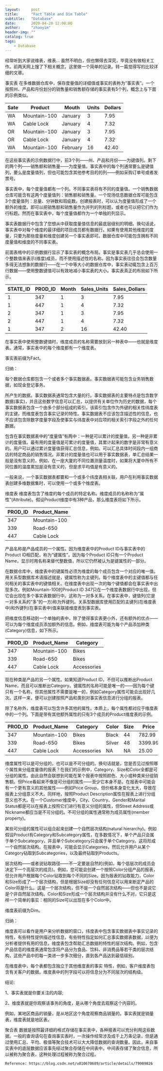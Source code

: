 ```yaml
---
layout:     post
title:      "Fact Table and Dim Table"
subtitle:   "Database"
date:       2020-04-20 12:00:00
author:     "zhaoyim"
header-img: ""
catalog: true
tags:
    - Database
---
```


经常听到大家说维表，维表... 虽然不明白，但也懒得去深究，毕竟没有做相关工作。前两天网上搜了下相关概念，这里做一个简单的记录。转一篇觉得写的比较详细的文章。

事实表
在多维数据仓库中，保存度量值的详细值或事实的表称为“事实表”。一个按照州、产品和月份划分的销售量和销售额存储的事实表有5个列，概念上与下面的示例类似。 

| Sate | Product | Mouth | Units | Dollars |
| ------ | ------ | ------ | ------ | ------ |
| WA | Mountain-100 | January | 3 | 7.95 |
| WA | Cable Lock | January | 4 | 7.32 |
| OR | Mountain-100 | January | 3 | 7.95 |
| OR | Cable Lock | January | 4 | 7.32 |
| WA | Mountain-100 | February | 16 | 42.40 |
 
在这些事实表的示例数据行中，前3个列——州、产品和月份——为键值列。剩下的两个列——销售额和销售量——为度量值。事实表中的每个列通常要么是键值列，要么是度量值列，但也可能包含其他参考目的的列——例如采购订单号或者发票号。

事实表中，每个度量值都有一个列。不同事实表将有不同的度量值。一个销售数据仓库可能含有这两个度量值列：销售额和销售量。一个现场信息数据仓库可能包含3个度量值列：总量、分钟数和瑕疵数。创建报表时，可以认为度量值形成了一个额外的维度。即可以把销售额和销售量作为并列的列标题，或者也可以把它们作为行标题。然而在事实表中，每个度量值都作为一个单独的列显示。

事实表数据行中包含了您想从中获取度量值信息的最底层级别的明细。换句话说，事实表中对每个维度的最详细的项目成员都有数据行。如果有使用其他维度的度量，只要为那些度量和维度创建另一个事实表即可。数据仓库中可能包含拥有不同度量值和维度的不同事实表。

前面表格中的示例数据行显示了事实表的概念布局。事实是事实表几乎总会使用一个整数值来表示(维度)成员，而不使用描述性的名称。因为事实表往往会包含数量多得无法想象的数据行——在一个中等大小的数据仓库中，事实表动辄包含上百万行数据——使用整数键值可以有效地减小事实表的大小。事实表真正的布局如下所示。

| STATE_ID | PROD_ID | Month | Sales_Units | Sales_Dollars
| ------ | ------ | ------ | ------ | ------ |
| 1 | 347 | 1 | 3 | 7.95 |
| 1 | 447 | 1 | 4 | 7.32 |
| 2 | 347 | 1 | 3 | 7.95 |
| 2 | 447 | 1 | 4 | 7.32 |
| 1 | 347 | 2 | 16 | 42.40 |

在事实表中使用整数键值时，维度成员的名称需要放到另一种表中——也就是维度表。通常，事实表中的每个维度都有一个维度表。

事实表前缀为Fact。

归纳：

每个数据仓库都包含一个或者多个事实数据表。事实数据表可能包含业务销售数据，如现金登记事务。

所产生的数据，事实数据表通常包含大量的行。事实数据表的主要特点是包含数字数据(事实)，并且这些数字信息可以汇总，以提供有关单位作为历史的数据，每个事实数据表包含一个由多个部分组成的索引，该索引包含作为外键的相关性纬度表的主键，而维度表包含事实记录的特性。事实数据表不应该包含描述性的信息，也不应该包含除数字度量字段及使事实与纬度表中对应项的相关索引字段之外的任何数据。

包含在事实数据表中的“度量值”有两中：一种是可以累计的度量值，另一种是非累计的度量值。最有用的度量值是可累计的度量值，其累计起来的数字是非常有意义的。用户可以通过累计度量值获得汇总信息，例如。可以汇总具体时间段内一组商店的特定商品的销售情况。非累计的度量值也可以用于事实数据表，单汇总结果一般是没有意义的，例如，在一座大厦的不同位置测量温度时，如果将大厦中所有不同位置的温度累加是没有意义的，但是求平均值是有意义的。

一般来说，一个事实数据表都要和一个或多个纬度表相关联，用户在利用事实数据表创建多维数据集时，可以使用一个或多个维度表。

维度表
维度表包含了维度的每个成员的特定名称。维度成员的名称称为“属性”(Attribute)。假设Product维度中有3种产品，那么维度表将如下所示。

| PROD_ID | Product_Name |
| ------ | ------ |
| 347 | Mountain-100 |
| 339 | Road-650 |
| 447 | Cable Lock |

产品名称是产品成员的一个属性。因为维度表中的Product ID与事实表中的Product ID相匹配，称为“键属性”。因为每个Product ID只有一个Product Name，显示时用名称来替代整数值，所以它仍然被认为是键属性的一部分。

在数据仓库中，维度表中的键属性必须为维度的每个成员包含一个对应的唯一值。用关系型数据库术语描述就是，键属性称为主键列。每个维度表中的主键值都与任何相关的事实表中的键值相关。在维度表中出现一次的每个键值都会在事实表中出现多次。例如Mountain-100的Product ID 347只在一个维度表数据行中出现，但它会出现在多个事实表数据行中。这称为一对多关系。在事实表中，键值列(它是一对多关系的“多”的一方)称为外键列。关系型数据库使用匹配的主键列(在维度表中)和外键列(在事实表中)值来联接维度表到事实表。

把维度信息移动到一个单独的表中，除了使得事实表更小外，还有额外的优点——可以为每个维度成员添加额外的信息。例如，维度表可能为每个产品添加种类(Category)信息，如下所示。

| PROD_ID | Product_Name | Category |
| ------ | ------ | ------ |
| 347 | Mountain-100 | Bikes |
| 339 | Road-650 | Bikes |
| 447 | Cable Lock | Accessories |

现在种类是产品的另一个属性。如果知道Product ID，不但可以推断出Product Name，而且可以推断出Category。键属性的名称可能是唯一的——因为每个键只有一个名称，但其他属性不需要是唯一的，例如Category属性可能会出现好几次。这样一来，便可以创建按照产品和类别对事实表信息进行分组的报表。

除了名称外，维度表可以包含许多其他的属性。本质上，每个属性都对应于维度表中的一个列。下面是带有其他额外属性的只有3个成员的Product维度表的示例。

| PROD_ID | Product_Name | Category | Color | Size | Price |
| ------ | ------ | ------ | ------ | ------ | ------ |
| 347 | Mountain-100 | Bikes | Black | 44 | 782.99 |
| 339 | Road-650 | Bikes | Silver | 48 | 3399.99 |
| 447 | Cable Lock | Accessories | NA | NA | 25.00 |

维度属性可以是可分组的，也可以是不可分组的。换句话就是，您是否见过按照哪个属性来分组度量值的报表？在我们的示例中，Category、Size和Color全都是可分组的属性。由此自然会联想到可能在某个报表中按照颜色、大小或种类来分组销售额。但Price看起来不像是可分组的属性——至少它本身不是。在报表中可能会有一个更有意义的其他属性——例如Price Group，但价格本身变化太大，导致在报表上分组意义不大。同样地，按照Product Description属性在报表上进行分组意义也不大。在一个Customer维度中，City、Country、Gender和Marital Status都是可以在报表上按照它们进行有意义分组的属性，但Street Address或Nickname都应当是不可分组的。不可分组的属性通常称为成员属性(member property)。

某些可分组的属性可以组合起来创建一个自然层次结构(natural hierarchy)。例如假设Product有Category和Subcategory属性，在多数情况下，单个产品只会属于单个Subcategory，并且单个Subcategory只会属于单个Category。这将形成一个自然层次结构。在报表中，可能会显示Categories，然后允许用户从某个Category钻取到Subcategories，以及最终钻取到Products。

层次结构——或者说钻取路径——不一定要是自然的(例如，每个低层次的成员会决定下一个高层次的成员)。例如，您可能会创建一个按照Color分组产品的报表，但允许用户根据每个Color钻取到每个不同的Size。因为报表的钻取能力，Color和Size形成了一个层次结构，但是根据Size却没有任何信息可以用来断定产品的Color将是什么。这是一个层次结构，但不是一个自然层次结构——但也不是说它是个非自然层次结构。Color和Size形成一个层次结构并没有什么不对，它只是这样一个简单的事实：相同的Size可以出现在多个Color中。

维度表前缀为Dim。

归纳：

维度表可以看作是用户来分析数据的窗口，纬度表中包含事实数据表中事实记录的特性，有些特性提供描述性信息，有些特性指定如何汇总事实数据表数据，以便为分析者提供有用的信息，维度表包含帮助汇总数据的特性的层次结构。例如，包含产品信息的维度表通常包含将产品分为食品、饮料、非消费品等若干类的层次结构，这些产品中的每一类进一步多次细分，直到各产品达到最低级别。

在维度表中，每个表都包含独立于其他维度表的事实 特性，例如，客户维度表包含有关客户的数据。维度表中的列字段可以将信息分为不同层次的结构级。

结论:

1、事实表就是你要关注的内容;

2、维度表就是你观察该事务的角度，是从哪个角度去观察这个内容的。

例如，某地区商品的销量，是从地区这个角度观察商品销量的。事实表就是销量表，维度表就是地区表。

聚合表
数据是按照最详细的格式存储在事实表中，各种报表可以充分利用这些数据。一般的查询语句在查询事实表时，一次操作经常涉及成千上万条记录，但是通过使用汇总、平均、极值等聚合技术可以大大降低数据的查询数量。因此，来自事实表中的底层数据应该事先经过聚合存储在中间表中。中间表存储了聚合信息，所以被称为聚合表，这种处理过程被称为聚合过程。


```
Reference: https://blog.csdn.net/u010670689/article/details/79989826
```